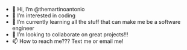 - 👋 Hi, I’m @themartinoantonio
- 👀 I’m interested in coding
- 🌱 I’m currently learning all the stuff that can make me be a software engineer
- 💞️ I’m looking to collaborate on great projects!!!
- 📫 How to reach me??? Text me or email me!

<!---
themartinoantonio/themartinoantonio is a ✨ special ✨ repository because its `README.md` (this file) appears on your GitHub profile.
You can click the Preview link to take a look at your changes.
--->
